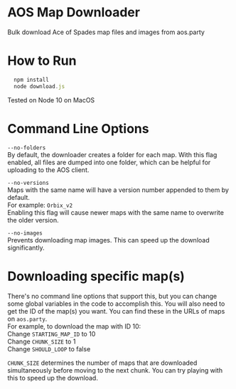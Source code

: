 # AOS Map Downloader
Bulk download Ace of Spades map files and images from aos.party

# How to Run

```javascript
  npm install
  node download.js
```

Tested on Node 10 on MacOS

# Command Line Options

`--no-folders`\
By default, the downloader creates a folder for each map. With this flag enabled, all files are dumped into one folder,
which can be helpful for uploading to the AOS client.

`--no-versions`\
Maps with the same name will have a version number appended to them by default.\
For example: `Orbix_v2`\
Enabling this flag will cause newer maps with the same name to overwrite the older version.

`--no-images`\
Prevents downloading map images. This can speed up the download significantly.

# Downloading specific map(s)

There's no command line options that support this, but you can change some global variables in the code to accomplish this.
You will also need to get the ID of the map(s) you want. You can find these in the URLs of maps on `aos.party`. \
For example, to download the map with ID 10: \
Change `STARTING_MAP_ID` to 10 \
Change `CHUNK_SIZE` to 1 \
Change `SHOULD_LOOP` to false

`CHUNK_SIZE` determines the number of maps that are downloaded simultaneously before moving to the next chunk.
You can try playing with this to speed up the download.
